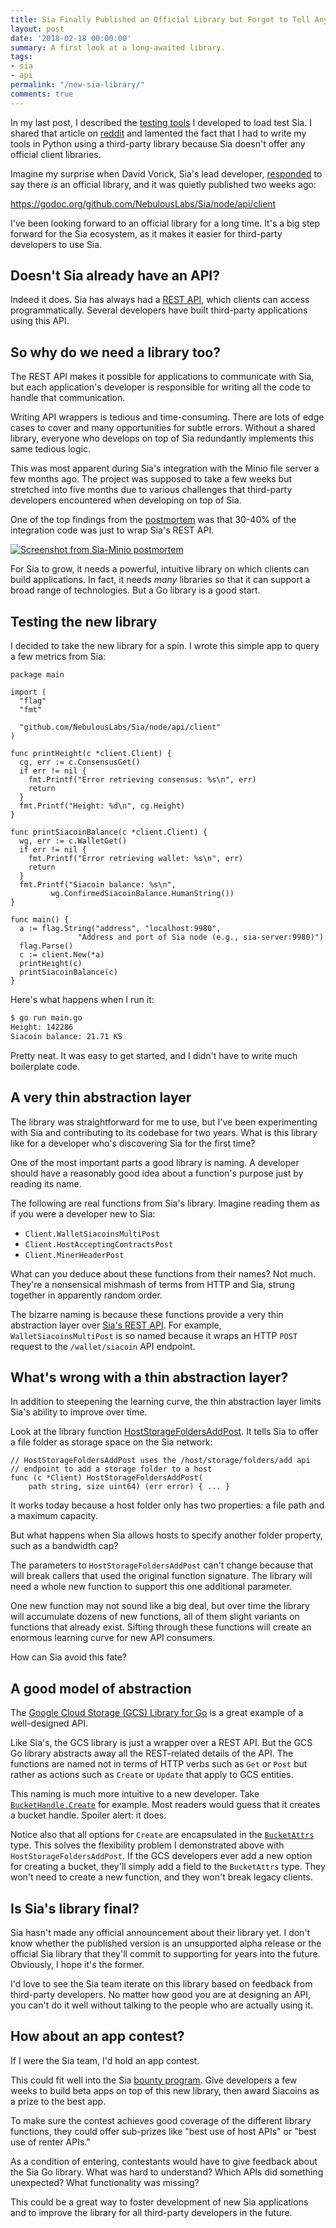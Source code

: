 ```yaml
---
title: Sia Finally Published an Official Library but Forgot to Tell Anyone
layout: post
date: '2018-02-18 00:00:00'
summary: A first look at a long-awaited library.
tags:
- sia
- api
permalink: "/new-sia-library/"
comments: true
---
```


In my last post, I described the [testing tools](/sia-metrics-collector/) I developed to load test Sia. I shared that article on [reddit](https://redd.it/7y2q3k) and lamented the fact that I had to write my tools in Python using a third-party library because Sia doesn't offer any official client libraries.

Imagine my surprise when David Vorick, Sia's lead developer, [responded](https://www.reddit.com/r/siacoin/comments/7y2q3k/capturing_sias_history_with_sia_metrics_collector/dudr5vb/?st=jdt2mhnn&sh=965510a3) to say there *is* an official library, and it was quietly published two weeks ago:

https://godoc.org/github.com/NebulousLabs/Sia/node/api/client

I've been looking forward to an official library for a long time. It's a big step forward for the Sia ecosystem, as it makes it easier for third-party developers to use Sia.

## Doesn't Sia already have an API?

Indeed it does. Sia has always had a [REST API](https://github.com/NebulousLabs/Sia/blob/master/doc/API.md), which clients can access programmatically. Several developers have built third-party applications using this API.

## So why do we need a library too?

The REST API makes it possible for applications to communicate with Sia, but each application's developer is responsible for writing all the code to handle that communication.

Writing API wrappers is tedious and time-consuming. There are lots of edge cases to cover and many opportunities for subtle errors. Without a shared library, everyone who develops on top of Sia redundantly implements this same tedious logic.

This was most apparent during Sia's integration with the Minio file server a few months ago. The project was supposed to take a few weeks but stretched into five months due to various challenges that third-party developers encountered when developing on top of Sia.

One of the top findings from the [postmortem](https://mtlynch.io/sia-minio-postmortem/) was that 30-40% of the integration code was just to wrap Sia's REST API.

[![Screenshot from Sia-Minio postmortem](/images/new-sia-library/sia-postmortem-no-library.png)](https://docs.google.com/document/d/1Bupw6vQQCfiv6r28BARsa4kjDWOhowWvDzAQmwLWrY8/edit)

For Sia to grow, it needs a powerful, intuitive library on which clients can build applications. In fact, it needs *many* libraries so that it can support a broad range of technologies. But a Go library is a good start.

## Testing the new library

I decided to take the new library for a spin. I wrote this simple app to query a few metrics from Sia:

```golang
package main

import (
  "flag"
  "fmt"

  "github.com/NebulousLabs/Sia/node/api/client"
)

func printHeight(c *client.Client) {
  cg, err := c.ConsensusGet()
  if err != nil {
    fmt.Printf("Error retrieving consensus: %s\n", err)
    return
  }
  fmt.Printf("Height: %d\n", cg.Height)
}

func printSiacoinBalance(c *client.Client) {
  wg, err := c.WalletGet()
  if err != nil {
    fmt.Printf("Error retrieving wallet: %s\n", err)
    return
  }
  fmt.Printf("Siacoin balance: %s\n",
	     wg.ConfirmedSiacoinBalance.HumanString())
}

func main() {
  a := flag.String("address", "localhost:9980",
	           "Address and port of Sia node (e.g., sia-server:9980)")
  flag.Parse()
  c := client.New(*a)
  printHeight(c)
  printSiacoinBalance(c)
}
```

Here's what happens when I run it:

```bash
$ go run main.go
Height: 142286
Siacoin balance: 21.71 KS
```

Pretty neat. It was easy to get started, and I didn't have to write much boilerplate code.

## A very thin abstraction layer

The library was straightforward for me to use, but I've been experimenting with Sia and contributing to its codebase for two years. What is this library like for a developer who's discovering Sia for the first time?

One of the most important parts a good library is naming. A developer should have a reasonably good idea about a function's purpose just by reading its name.

The following are real functions from Sia's library. Imagine reading them as if you were a developer new to Sia:

* `Client.WalletSiacoinsMultiPost`
* `Client.HostAcceptingContractsPost`
* `Client.MinerHeaderPost`

What can you deduce about these functions from their names? Not much. They're a nonsensical mishmash of terms from HTTP and Sia, strung together in apparently random order.

The bizarre naming is because these functions provide a very thin abstraction layer over [Sia's REST API](https://github.com/NebulousLabs/Sia/blob/31f21234a371122970dd84f2545e667a47aee557/doc/API.md). For example, `WalletSiacoinsMultiPost` is so named because it wraps an HTTP `POST` request to the `/wallet/siacoin` API endpoint.

## What's wrong with a thin abstraction layer?

In addition to steepening the learning curve, the thin abstraction layer limits Sia's ability to improve over time.

Look at the library function [HostStorageFoldersAddPost](https://github.com/NebulousLabs/Sia/blob/43e31a1603177b558638ded59fb5a51a633e6f53/node/api/client/host.go#L25). It tells Sia to offer a file folder as storage space on the Sia network:

```golang
// HostStorageFoldersAddPost uses the /host/storage/folders/add api
// endpoint to add a storage folder to a host
func (c *Client) HostStorageFoldersAddPost(
    path string, size uint64) (err error) { ... }
```

It works today because a host folder only has two properties: a file path and a maximum capacity.

But what happens when Sia allows hosts to specify another folder property, such as a bandwidth cap?

The parameters to `HostStorageFoldersAddPost` can't change because that will break callers that used the original function signature. The library will need a whole new function to support this one additional parameter.

One new function may not sound like a big deal, but over time the library will accumulate dozens of new functions, all of them slight variants on functions that already exist. Sifting through these functions will create an enormous learning curve for new API consumers.

How can Sia avoid this fate?

## A good model of abstraction

The [Google Cloud Storage (GCS) Library for Go](https://godoc.org/cloud.google.com/go/storage) is a great example of a well-designed API.

Like Sia's, the GCS library is just a wrapper over a REST API. But the GCS Go library abstracts away all the REST-related details of the API. The functions are named not in terms of HTTP verbs such as `Get` or `Post` but rather as actions such as `Create` or `Update` that apply to GCS entities.

This naming is much more intuitive to a new developer. Take [`BucketHandle.Create`](https://godoc.org/cloud.google.com/go/storage#BucketHandle.Create) for example. Most readers would guess that it creates a bucket handle. Spoiler alert: it does.

Notice also that all options for `Create` are encapsulated in the [`BucketAttrs`](https://godoc.org/cloud.google.com/go/storage#BucketAttrs) type. This solves the flexibility problem I demonstrated above with `HostStorageFoldersAddPost`. If the GCS developers ever add a new option for creating a bucket, they'll simply add a field to the `BucketAttrs` type. They won't need to create a new function, and they won't break legacy clients.

## Is Sia's library final?

Sia hasn't made any official announcement about their library yet. I don't know whether the published version is an unsupported alpha release or the official Sia library that they'll commit to supporting for years into the future. Obviously, I hope it's the former.

I'd love to see the Sia team iterate on this library based on feedback from third-party developers. No matter how good you are at designing an API, you can't do it well without talking to the people who are actually using it.

## How about an app contest?

If I were the Sia team, I'd hold an app contest.

This could fit well into the Sia [bounty program](https://blog.sia.tech/announcing-sia-bounties-800daf90398b). Give developers a few weeks to build beta apps on top of this new library, then award Siacoins as a prize to the best app.

To make sure the contest achieves good coverage of the different library functions, they could offer sub-prizes like "best use of host APIs" or "best use of renter APIs."

As a condition of entering, contestants would have to give feedback about the Sia Go library. What was hard to understand? Which APIs did something unexpected? What functionality was missing?

This could be a great way to foster development of new Sia applications and to improve the library for all third-party developers in the future.